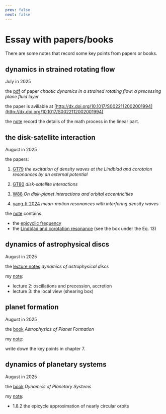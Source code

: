 ```yaml
---
prev: false
next: false
---
```


# Essay with papers/books

There are some notes that record some key points from papers or books.

## dynamics in strained rotating flow

July in 2025

the [pdf](/read/chaotic-dynamics-in-a-strained-rotating-flow-a-precessing-plane-fluid-layer.pdf) of paper *chaotic dynamics in a strained rotating flow: a precessing plane fluid layer*

the paper is aviliable at [http://dx.doi.org/10.1017/S0022112002001994](http://dx.doi.org/10.1017/S0022112002001994)

the [note](/read/dynamics-in-strained-rorating-flow) record the details of the math process in the linear part.

## the disk-satellite interaction

August in 2025

the papers:

1. [GT79](/read/goldreich-tremaine-1979.pdf) *the excitation of density waves at the Lindblad and corotaion resonances by an external potential*

2. [GT80](/read/goldreich-tremaine-1980.pdf) *disk-satellite interactions*

3. [W88](/read/W88.pdf) *On disk-planet interactions and orbital eccentricities*

4. [yang-li-2024](/read/yang-li-2024.pdf) *mean-motion resonances with interfering density waves*

the [note](/read/disk-satellite) contains:

- the [epicyclic frequency](/read/disk-satellite#basic-conception)
- the [Lindblad and corotation resonance](/read/disk-satellite#ii-basic-equations) (see the box under the Eq. 13)

## dynamics of astrophysical discs

August in 2025

the [lecture notes](/read/ogilvie-disk-dynamics.pdf) *dynamics of astrophysical discs*

my [note](/read/dynamics_discs):

- lecture 2: oscillations and precession, accretion
- lecture 3: the local view (shearing box)

## planet formation

August in 2025

the [book](/read/planet-formation.pdf) *Astrophysics of Planet Formation*

my [note](/read/planet_formation):

write down the key points in chapter 7.

## dynamics of planetary systems

August in 2025

the [book](/read/Tremaine-Dynamics-of-Planetary-Systems.pdf) *Dynamics of Planetary Systems*

my [note](/read/dynamics_planetary_systems):

- 1.8.2 the epicycle approximation of nearly circular orbits
